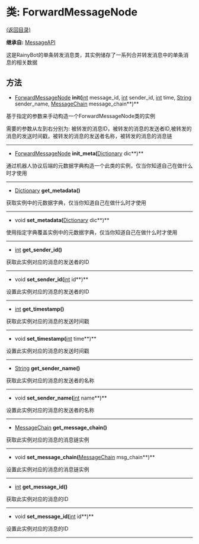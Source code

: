 # 类: ForwardMessageNode  
[(返回目录)](README.md)  
  
**继承自:** [MessageAPI](MessageAPI.md)  
  
这是RainyBot的单条转发消息类，其实例储存了一系列合并转发消息中的单条消息的相关数据  
  
## 方法 
  
- [ForwardMessageNode](ForwardMessageNode.md) **init(**[int](https://docs.godotengine.org/en/latest/classes/class_int.html) message_id, [int](https://docs.godotengine.org/en/latest/classes/class_int.html) sender_id, [int](https://docs.godotengine.org/en/latest/classes/class_int.html) time, [String](https://docs.godotengine.org/en/latest/classes/class_string.html) sender_name, [MessageChain](MessageChain.md) message_chain**)**  
  
基于指定的参数来手动构造一个ForwardMessageNode类的实例   
  
需要的参数从左到右分别为: 被转发的消息ID，被转发的消息的发送者ID,被转发的消息的发送时间戳，被转发的消息的发送者名称，被转发的消息的消息链  
  
---  
  
- [ForwardMessageNode](ForwardMessageNode.md) **init_meta(**[Dictionary](https://docs.godotengine.org/en/latest/classes/class_dictionary.html) dic**)**  
  
通过机器人协议后端的元数据字典构造一个此类的实例，仅当你知道自己在做什么时才使用  
  
---  
  
- [Dictionary](https://docs.godotengine.org/en/latest/classes/class_dictionary.html) **get_metadata()**  
  
获取实例中的元数据字典，仅当你知道自己在做什么时才使用  
  
---  
  
- void **set_metadata(**[Dictionary](https://docs.godotengine.org/en/latest/classes/class_dictionary.html) dic**)**  
  
使用指定字典覆盖实例中的元数据字典，仅当你知道自己在做什么时才使用  
  
---  
  
- [int](https://docs.godotengine.org/en/latest/classes/class_int.html) **get_sender_id()**  
  
获取此实例对应的消息的发送者的ID  
  
---  
  
- void **set_sender_id(**[int](https://docs.godotengine.org/en/latest/classes/class_int.html) id**)**  
  
设置此实例对应的消息的发送者的ID  
  
---  
  
- [int](https://docs.godotengine.org/en/latest/classes/class_int.html) **get_timestamp()**  
  
获取此实例对应的消息的发送时间戳  
  
---  
  
- void **set_timestamp(**[int](https://docs.godotengine.org/en/latest/classes/class_int.html) time**)**  
  
设置此实例对应的消息的发送时间戳  
  
---  
  
- [String](https://docs.godotengine.org/en/latest/classes/class_string.html) **get_sender_name()**  
  
获取此实例对应的消息的发送者的名称  
  
---  
  
- void **set_sender_name(**[int](https://docs.godotengine.org/en/latest/classes/class_int.html) name**)**  
  
设置此实例对应的消息的发送者的名称  
  
---  
  
- [MessageChain](MessageChain.md) **get_message_chain()**  
  
获取此实例对应的消息的消息链实例  
  
---  
  
- void **set_message_chain(**[MessageChain](MessageChain.md) msg_chain**)**  
  
设置此实例对应的消息的消息链实例  
  
---  
  
- [int](https://docs.godotengine.org/en/latest/classes/class_int.html) **get_message_id()**  
  
获取此实例对应的消息的ID  
  
---  
  
- void **set_message_id(**[int](https://docs.godotengine.org/en/latest/classes/class_int.html) id**)**  
  
设置此实例对应的消息的ID  
  
---  
  

